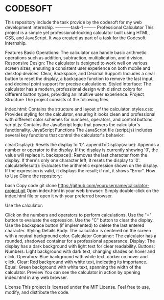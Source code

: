 # CODESOFT
This repository include the task provide by the codesoft for my web development internship. 
--------task-1 ------ 
Professional Calculator
This project is a simple yet professional-looking calculator built using HTML, CSS, and JavaScript. It was created as part of a task for the Codesoft Internship.

Features
Basic Operations: The calculator can handle basic arithmetic operations such as addition, subtraction, multiplication, and division.
Responsive Design: The calculator is designed to work well on various screen sizes, ensuring a consistent user experience on both mobile and desktop devices.
Clear, Backspace, and Decimal Support: Includes a clear button to reset the display, a backspace function to remove the last input, and decimal point support for precise calculations.
Styled Interface: The calculator has a modern, professional design with distinct colors for different button types, providing an intuitive user experience.
Project Structure
The project consists of the following files:

index.html: Contains the structure and layout of the calculator.
styles.css: Provides styling for the calculator, ensuring it looks clean and professional with different color schemes for numbers, operators, and control buttons.
script.js: Contains the JavaScript logic that powers the calculator's functionality.
JavaScript Functions
The JavaScript file (script.js) includes several key functions that control the calculator's behavior:

clearDisplay(): Resets the display to '0'.
appendToDisplay(value): Appends a number or operator to the display. If the display is currently showing '0', the value will replace it.
backspace(): Removes the last character from the display. If there's only one character left, it resets the display to '0'.
calculateResult(): Evaluates the arithmetic expression shown on the display. If the expression is valid, it displays the result; if not, it shows "Error".
How to Use
Clone the repository:

bash
Copy code
git clone https://github.com/yourusername/calculator-project.git
Open index.html in your web browser:
Simply double-click on the index.html file or open it with your preferred browser.

Use the calculator:

Click on the numbers and operators to perform calculations.
Use the "=" button to evaluate the expression.
Use the "C" button to clear the display.
Use the backspace button (if implemented) to delete the last entered character.
Styling Details
Body: The calculator is centered on the screen with a neutral background color.
Calculator Container: The calculator has a rounded, shadowed container for a professional appearance.
Display: The display has a dark background with light text for clear readability.
Buttons:
Numbers: Light background with dark text, changing shades on hover and click.
Operators: Blue background with white text, darker on hover and click.
Clear: Red background with white text, indicating its importance.
Equal: Green background with white text, spanning the width of the calculator.
Preview
You can see the calculator in action by opening index.html in any web browser.

License
This project is licensed under the MIT License. Feel free to use, modify, and distribute the code.
